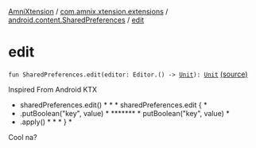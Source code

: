 [AmniXtension](../../index.md) / [com.amnix.xtension.extensions](../index.md) / [android.content.SharedPreferences](index.md) / [edit](./edit.md)

# edit

`fun SharedPreferences.edit(editor: Editor.() -> `[`Unit`](https://kotlinlang.org/api/latest/jvm/stdlib/kotlin/-unit/index.html)`): `[`Unit`](https://kotlinlang.org/api/latest/jvm/stdlib/kotlin/-unit/index.html) [(source)](https://github.com/AmniX/AmniXTension/tree/master/AmniXtension/src/main/java/com/amnix/xtension/extensions/SharedPreferencesExtensions.kt#L17)

Inspired From Android KTX

* sharedPreferences.edit()   *      *   *   sharedPreferences.edit {      *
* .putBoolean("key", value)  * *******  *        putBoolean("key", value) *
* .apply()                   *      *   *   }                             *

Cool na?

